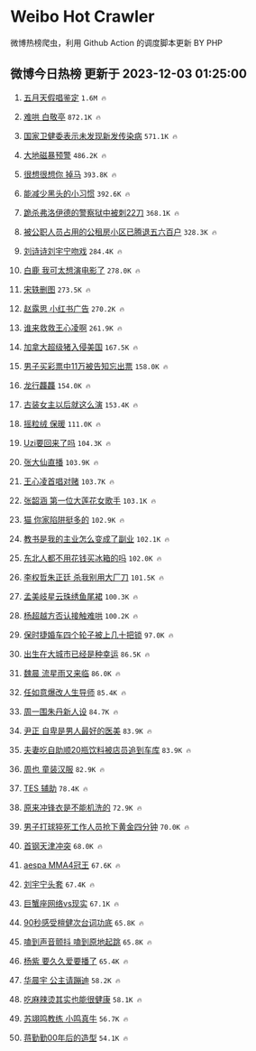 # Weibo Hot Crawler 



微博热榜爬虫，利用 Github Action 的调度脚本更新 BY PHP 


## 微博今日热榜 更新于 2023-12-03 01:25:00 
1. [五月天假唱鉴定](https://s.weibo.com/weibo?q=%E4%BA%94%E6%9C%88%E5%A4%A9%E5%81%87%E5%94%B1%E9%89%B4%E5%AE%9A&t=31&band_rank=1&Refer=top) `1.6M 🔥` 

1. [难哄 白敬亭](https://s.weibo.com/weibo?q=%E9%9A%BE%E5%93%84%20%E7%99%BD%E6%95%AC%E4%BA%AD&t=31&band_rank=2&Refer=top) `872.1K 🔥` 

1. [国家卫健委表示未发现新发传染病](https://s.weibo.com/weibo?q=%23%E5%9B%BD%E5%AE%B6%E5%8D%AB%E5%81%A5%E5%A7%94%E8%A1%A8%E7%A4%BA%E6%9C%AA%E5%8F%91%E7%8E%B0%E6%96%B0%E5%8F%91%E4%BC%A0%E6%9F%93%E7%97%85%23&t=31&band_rank=3&Refer=top) `571.1K 🔥` 

1. [大地磁暴预警](https://s.weibo.com/weibo?q=%23%E5%A4%A7%E5%9C%B0%E7%A3%81%E6%9A%B4%E9%A2%84%E8%AD%A6%23&t=31&band_rank=4&Refer=top) `486.2K 🔥` 

1. [很想很想你 掉马](https://s.weibo.com/weibo?q=%E5%BE%88%E6%83%B3%E5%BE%88%E6%83%B3%E4%BD%A0%20%E6%8E%89%E9%A9%AC&t=31&band_rank=5&Refer=top) `393.8K 🔥` 

1. [能减少黑头的小习惯](https://s.weibo.com/weibo?q=%E8%83%BD%E5%87%8F%E5%B0%91%E9%BB%91%E5%A4%B4%E7%9A%84%E5%B0%8F%E4%B9%A0%E6%83%AF&t=31&band_rank=6&Refer=top) `392.6K 🔥` 

1. [跪杀弗洛伊德的警察狱中被刺22刀](https://s.weibo.com/weibo?q=%23%E8%B7%AA%E6%9D%80%E5%BC%97%E6%B4%9B%E4%BC%8A%E5%BE%B7%E7%9A%84%E8%AD%A6%E5%AF%9F%E7%8B%B1%E4%B8%AD%E8%A2%AB%E5%88%BA22%E5%88%80%23&t=31&band_rank=7&Refer=top) `368.1K 🔥` 

1. [被公职人员占用的公租房小区已腾退五六百户](https://s.weibo.com/weibo?q=%23%E8%A2%AB%E5%85%AC%E8%81%8C%E4%BA%BA%E5%91%98%E5%8D%A0%E7%94%A8%E7%9A%84%E5%85%AC%E7%A7%9F%E6%88%BF%E5%B0%8F%E5%8C%BA%E5%B7%B2%E8%85%BE%E9%80%80%E4%BA%94%E5%85%AD%E7%99%BE%E6%88%B7%23&t=31&band_rank=8&Refer=top) `328.3K 🔥` 

1. [刘诗诗刘宇宁吻戏](https://s.weibo.com/weibo?q=%E5%88%98%E8%AF%97%E8%AF%97%E5%88%98%E5%AE%87%E5%AE%81%E5%90%BB%E6%88%8F&t=31&band_rank=9&Refer=top) `284.4K 🔥` 

1. [白鹿 我可太想演电影了](https://s.weibo.com/weibo?q=%E7%99%BD%E9%B9%BF%20%E6%88%91%E5%8F%AF%E5%A4%AA%E6%83%B3%E6%BC%94%E7%94%B5%E5%BD%B1%E4%BA%86&t=31&band_rank=10&Refer=top) `278.0K 🔥` 

1. [宋轶删图](https://s.weibo.com/weibo?q=%23%E5%AE%8B%E8%BD%B6%E5%88%A0%E5%9B%BE%23&t=31&band_rank=11&Refer=top) `273.5K 🔥` 

1. [赵露思 小红书广告](https://s.weibo.com/weibo?q=%E8%B5%B5%E9%9C%B2%E6%80%9D%20%E5%B0%8F%E7%BA%A2%E4%B9%A6%E5%B9%BF%E5%91%8A&t=31&band_rank=12&Refer=top) `270.2K 🔥` 

1. [谁来救救王心凌啊](https://s.weibo.com/weibo?q=%E8%B0%81%E6%9D%A5%E6%95%91%E6%95%91%E7%8E%8B%E5%BF%83%E5%87%8C%E5%95%8A&t=31&band_rank=13&Refer=top) `261.9K 🔥` 

1. [加拿大超级猪入侵美国](https://s.weibo.com/weibo?q=%23%E5%8A%A0%E6%8B%BF%E5%A4%A7%E8%B6%85%E7%BA%A7%E7%8C%AA%E5%85%A5%E4%BE%B5%E7%BE%8E%E5%9B%BD%23&t=31&band_rank=14&Refer=top) `167.5K 🔥` 

1. [男子买彩票中11万被告知忘出票](https://s.weibo.com/weibo?q=%23%E7%94%B7%E5%AD%90%E4%B9%B0%E5%BD%A9%E7%A5%A8%E4%B8%AD11%E4%B8%87%E8%A2%AB%E5%91%8A%E7%9F%A5%E5%BF%98%E5%87%BA%E7%A5%A8%23&t=31&band_rank=15&Refer=top) `158.0K 🔥` 

1. [龙行龘龘](https://s.weibo.com/weibo?q=%23%E9%BE%99%E8%A1%8C%E9%BE%98%E9%BE%98%23&t=31&band_rank=16&Refer=top) `154.0K 🔥` 

1. [古装女主以后就这么演](https://s.weibo.com/weibo?q=%E5%8F%A4%E8%A3%85%E5%A5%B3%E4%B8%BB%E4%BB%A5%E5%90%8E%E5%B0%B1%E8%BF%99%E4%B9%88%E6%BC%94&t=31&band_rank=17&Refer=top) `153.4K 🔥` 

1. [摇粒绒 保暖](https://s.weibo.com/weibo?q=%E6%91%87%E7%B2%92%E7%BB%92%20%E4%BF%9D%E6%9A%96&t=31&band_rank=18&Refer=top) `111.0K 🔥` 

1. [Uzi要回来了吗](https://s.weibo.com/weibo?q=Uzi%E8%A6%81%E5%9B%9E%E6%9D%A5%E4%BA%86%E5%90%97&t=31&band_rank=19&Refer=top) `104.3K 🔥` 

1. [张大仙直播](https://s.weibo.com/weibo?q=%E5%BC%A0%E5%A4%A7%E4%BB%99%E7%9B%B4%E6%92%AD&t=31&band_rank=20&Refer=top) `103.9K 🔥` 

1. [王心凌首唱对赌](https://s.weibo.com/weibo?q=%E7%8E%8B%E5%BF%83%E5%87%8C%E9%A6%96%E5%94%B1%E5%AF%B9%E8%B5%8C&t=31&band_rank=21&Refer=top) `103.7K 🔥` 

1. [张韶涵 第一位大莲花女歌手](https://s.weibo.com/weibo?q=%E5%BC%A0%E9%9F%B6%E6%B6%B5%20%E7%AC%AC%E4%B8%80%E4%BD%8D%E5%A4%A7%E8%8E%B2%E8%8A%B1%E5%A5%B3%E6%AD%8C%E6%89%8B&t=31&band_rank=22&Refer=top) `103.1K 🔥` 

1. [猫 你家陷阱挺多的](https://s.weibo.com/weibo?q=%E7%8C%AB%20%E4%BD%A0%E5%AE%B6%E9%99%B7%E9%98%B1%E6%8C%BA%E5%A4%9A%E7%9A%84&t=31&band_rank=23&Refer=top) `102.9K 🔥` 

1. [教书是我的主业怎么变成了副业](https://s.weibo.com/weibo?q=%23%E6%95%99%E4%B9%A6%E6%98%AF%E6%88%91%E7%9A%84%E4%B8%BB%E4%B8%9A%E6%80%8E%E4%B9%88%E5%8F%98%E6%88%90%E4%BA%86%E5%89%AF%E4%B8%9A%23&t=31&band_rank=24&Refer=top) `102.1K 🔥` 

1. [东北人都不用花钱买冰箱的吗](https://s.weibo.com/weibo?q=%23%E4%B8%9C%E5%8C%97%E4%BA%BA%E9%83%BD%E4%B8%8D%E7%94%A8%E8%8A%B1%E9%92%B1%E4%B9%B0%E5%86%B0%E7%AE%B1%E7%9A%84%E5%90%97%23&t=31&band_rank=25&Refer=top) `102.0K 🔥` 

1. [李权哲朱正廷 杀我别用大厂刀](https://s.weibo.com/weibo?q=%E6%9D%8E%E6%9D%83%E5%93%B2%E6%9C%B1%E6%AD%A3%E5%BB%B7%20%E6%9D%80%E6%88%91%E5%88%AB%E7%94%A8%E5%A4%A7%E5%8E%82%E5%88%80&t=31&band_rank=26&Refer=top) `101.5K 🔥` 

1. [孟美岐星云珠绣鱼尾裙](https://s.weibo.com/weibo?q=%23%E5%AD%9F%E7%BE%8E%E5%B2%90%E6%98%9F%E4%BA%91%E7%8F%A0%E7%BB%A3%E9%B1%BC%E5%B0%BE%E8%A3%99%23&t=31&band_rank=27&Refer=top) `100.3K 🔥` 

1. [杨超越方否认接触难哄](https://s.weibo.com/weibo?q=%23%E6%9D%A8%E8%B6%85%E8%B6%8A%E6%96%B9%E5%90%A6%E8%AE%A4%E6%8E%A5%E8%A7%A6%E9%9A%BE%E5%93%84%23&t=31&band_rank=28&Refer=top) `100.2K 🔥` 

1. [保时捷婚车四个轮子被上几十把锁](https://s.weibo.com/weibo?q=%23%E4%BF%9D%E6%97%B6%E6%8D%B7%E5%A9%9A%E8%BD%A6%E5%9B%9B%E4%B8%AA%E8%BD%AE%E5%AD%90%E8%A2%AB%E4%B8%8A%E5%87%A0%E5%8D%81%E6%8A%8A%E9%94%81%23&t=31&band_rank=29&Refer=top) `97.0K 🔥` 

1. [出生在大城市已经是种幸运](https://s.weibo.com/weibo?q=%23%E5%87%BA%E7%94%9F%E5%9C%A8%E5%A4%A7%E5%9F%8E%E5%B8%82%E5%B7%B2%E7%BB%8F%E6%98%AF%E7%A7%8D%E5%B9%B8%E8%BF%90%23&t=31&band_rank=30&Refer=top) `86.5K 🔥` 

1. [魏晨 流星雨又来临](https://s.weibo.com/weibo?q=%E9%AD%8F%E6%99%A8%20%E6%B5%81%E6%98%9F%E9%9B%A8%E5%8F%88%E6%9D%A5%E4%B8%B4&t=31&band_rank=31&Refer=top) `86.0K 🔥` 

1. [任如意爆改人生导师](https://s.weibo.com/weibo?q=%E4%BB%BB%E5%A6%82%E6%84%8F%E7%88%86%E6%94%B9%E4%BA%BA%E7%94%9F%E5%AF%BC%E5%B8%88&t=31&band_rank=32&Refer=top) `85.4K 🔥` 

1. [周一围朱丹新人设](https://s.weibo.com/weibo?q=%E5%91%A8%E4%B8%80%E5%9B%B4%E6%9C%B1%E4%B8%B9%E6%96%B0%E4%BA%BA%E8%AE%BE&t=31&band_rank=33&Refer=top) `84.7K 🔥` 

1. [尹正 自卑是男人最好的医美](https://s.weibo.com/weibo?q=%E5%B0%B9%E6%AD%A3%20%E8%87%AA%E5%8D%91%E6%98%AF%E7%94%B7%E4%BA%BA%E6%9C%80%E5%A5%BD%E7%9A%84%E5%8C%BB%E7%BE%8E&t=31&band_rank=34&Refer=top) `83.9K 🔥` 

1. [夫妻吃自助顺20瓶饮料被店员追到车库](https://s.weibo.com/weibo?q=%23%E5%A4%AB%E5%A6%BB%E5%90%83%E8%87%AA%E5%8A%A9%E9%A1%BA20%E7%93%B6%E9%A5%AE%E6%96%99%E8%A2%AB%E5%BA%97%E5%91%98%E8%BF%BD%E5%88%B0%E8%BD%A6%E5%BA%93%23&t=31&band_rank=35&Refer=top) `83.9K 🔥` 

1. [周也 童装汉服](https://s.weibo.com/weibo?q=%E5%91%A8%E4%B9%9F%20%E7%AB%A5%E8%A3%85%E6%B1%89%E6%9C%8D&t=31&band_rank=36&Refer=top) `82.9K 🔥` 

1. [TES 辅助](https://s.weibo.com/weibo?q=TES%20%E8%BE%85%E5%8A%A9&t=31&band_rank=37&Refer=top) `78.4K 🔥` 

1. [原来冲锋衣是不能机洗的](https://s.weibo.com/weibo?q=%23%E5%8E%9F%E6%9D%A5%E5%86%B2%E9%94%8B%E8%A1%A3%E6%98%AF%E4%B8%8D%E8%83%BD%E6%9C%BA%E6%B4%97%E7%9A%84%23&t=31&band_rank=38&Refer=top) `72.9K 🔥` 

1. [男子打球猝死工作人员抢下黄金四分钟](https://s.weibo.com/weibo?q=%23%E7%94%B7%E5%AD%90%E6%89%93%E7%90%83%E7%8C%9D%E6%AD%BB%E5%B7%A5%E4%BD%9C%E4%BA%BA%E5%91%98%E6%8A%A2%E4%B8%8B%E9%BB%84%E9%87%91%E5%9B%9B%E5%88%86%E9%92%9F%23&t=31&band_rank=39&Refer=top) `70.0K 🔥` 

1. [首钢天津冲突](https://s.weibo.com/weibo?q=%23%E9%A6%96%E9%92%A2%E5%A4%A9%E6%B4%A5%E5%86%B2%E7%AA%81%23&t=31&band_rank=40&Refer=top) `68.0K 🔥` 

1. [aespa MMA4冠王](https://s.weibo.com/weibo?q=aespa%20MMA4%E5%86%A0%E7%8E%8B&t=31&band_rank=41&Refer=top) `67.6K 🔥` 

1. [刘宇宁头套](https://s.weibo.com/weibo?q=%E5%88%98%E5%AE%87%E5%AE%81%E5%A4%B4%E5%A5%97&t=31&band_rank=42&Refer=top) `67.4K 🔥` 

1. [巨蟹座网络vs现实](https://s.weibo.com/weibo?q=%E5%B7%A8%E8%9F%B9%E5%BA%A7%E7%BD%91%E7%BB%9Cvs%E7%8E%B0%E5%AE%9E&t=31&band_rank=43&Refer=top) `67.1K 🔥` 

1. [90秒感受檀健次台词功底](https://s.weibo.com/weibo?q=90%E7%A7%92%E6%84%9F%E5%8F%97%E6%AA%80%E5%81%A5%E6%AC%A1%E5%8F%B0%E8%AF%8D%E5%8A%9F%E5%BA%95&t=31&band_rank=44&Refer=top) `65.8K 🔥` 

1. [嗑到声音颤抖 嗑到原地起跳](https://s.weibo.com/weibo?q=%E5%97%91%E5%88%B0%E5%A3%B0%E9%9F%B3%E9%A2%A4%E6%8A%96%20%E5%97%91%E5%88%B0%E5%8E%9F%E5%9C%B0%E8%B5%B7%E8%B7%B3&t=31&band_rank=45&Refer=top) `65.8K 🔥` 

1. [杨紫 要久久爱要播了](https://s.weibo.com/weibo?q=%E6%9D%A8%E7%B4%AB%20%E8%A6%81%E4%B9%85%E4%B9%85%E7%88%B1%E8%A6%81%E6%92%AD%E4%BA%86&t=31&band_rank=46&Refer=top) `65.4K 🔥` 

1. [华晨宇 公主请蹦迪](https://s.weibo.com/weibo?q=%E5%8D%8E%E6%99%A8%E5%AE%87%20%E5%85%AC%E4%B8%BB%E8%AF%B7%E8%B9%A6%E8%BF%AA&t=31&band_rank=47&Refer=top) `58.2K 🔥` 

1. [吃麻辣烫其实也能很健康](https://s.weibo.com/weibo?q=%23%E5%90%83%E9%BA%BB%E8%BE%A3%E7%83%AB%E5%85%B6%E5%AE%9E%E4%B9%9F%E8%83%BD%E5%BE%88%E5%81%A5%E5%BA%B7%23&t=31&band_rank=48&Refer=top) `58.1K 🔥` 

1. [苏翊鸣教练 小鸣真牛](https://s.weibo.com/weibo?q=%E8%8B%8F%E7%BF%8A%E9%B8%A3%E6%95%99%E7%BB%83%20%E5%B0%8F%E9%B8%A3%E7%9C%9F%E7%89%9B&t=31&band_rank=49&Refer=top) `56.7K 🔥` 

1. [蒋勤勤00年后的造型](https://s.weibo.com/weibo?q=%E8%92%8B%E5%8B%A4%E5%8B%A400%E5%B9%B4%E5%90%8E%E7%9A%84%E9%80%A0%E5%9E%8B&t=31&band_rank=50&Refer=top) `54.1K 🔥` 

